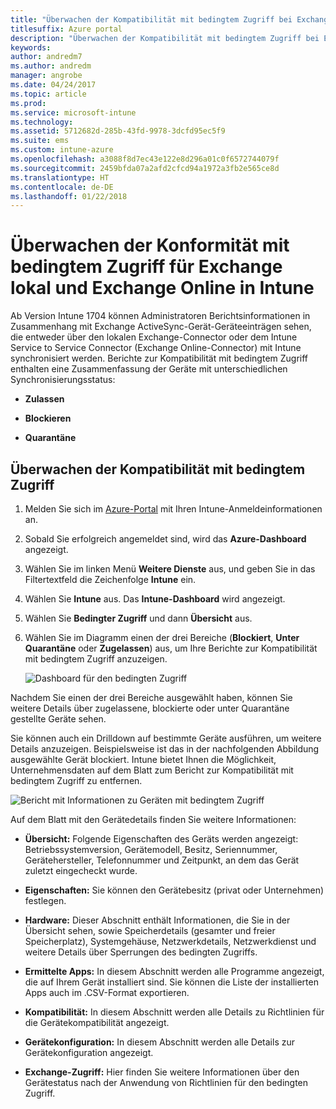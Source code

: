 ```yaml
---
title: "Überwachen der Kompatibilität mit bedingtem Zugriff bei Exchange lokal und Exchange Online"
titlesuffix: Azure portal
description: "Überwachen der Kompatibilität mit bedingtem Zugriff bei Exchange lokal und Exchange Online durch das Azure-Portal für Intune"
keywords: 
author: andredm7
ms.author: andredm
manager: angrobe
ms.date: 04/24/2017
ms.topic: article
ms.prod: 
ms.service: microsoft-intune
ms.technology: 
ms.assetid: 5712682d-285b-43fd-9978-3dcfd95ec5f9
ms.suite: ems
ms.custom: intune-azure
ms.openlocfilehash: a3088f8d7ec43e122e8d296a01c0f6572744079f
ms.sourcegitcommit: 2459bfda07a2afd2cfcd94a1972a3fb2e565ce8d
ms.translationtype: HT
ms.contentlocale: de-DE
ms.lasthandoff: 01/22/2018
---
```

# <a name="monitor-conditional-access-compliance-for-on-premises-exchange-and-exchange-online-in-intune"></a>Überwachen der Konformität mit bedingtem Zugriff für Exchange lokal und Exchange Online in Intune

Ab Version Intune 1704 können Administratoren Berichtsinformationen in Zusammenhang mit Exchange ActiveSync-Gerät-Geräteeinträgen sehen, die entweder über den lokalen Exchange-Connector oder dem Intune Service to Service Connector (Exchange Online-Connector) mit Intune synchronisiert werden. Berichte zur Kompatibilität mit bedingtem Zugriff enthalten eine Zusammenfassung der Geräte mit unterschiedlichen Synchronisierungsstatus:

-   **Zulassen**

-   **Blockieren**

-   **Quarantäne**

## <a name="to-monitor-conditional-access-compliance"></a>Überwachen der Kompatibilität mit bedingtem Zugriff

1.  Melden Sie sich im [Azure-Portal](https://portal.azure.com/) mit Ihren Intune-Anmeldeinformationen an.

2.  Sobald Sie erfolgreich angemeldet sind, wird das **Azure-Dashboard** angezeigt.

3.  Wählen Sie im linken Menü **Weitere Dienste** aus, und geben Sie in das Filtertextfeld die Zeichenfolge **Intune** ein.

4.  Wählen Sie **Intune** aus. Das **Intune-Dashboard** wird angezeigt.

5.  Wählen Sie **Bedingter Zugriff** und dann **Übersicht** aus.

6.  Wählen Sie im Diagramm einen der drei Bereiche (**Blockiert**, **Unter Quarantäne** oder **Zugelassen**) aus, um Ihre Berichte zur Kompatibilität mit bedingtem Zugriff anzuzeigen.

    ![Dashboard für den bedingten Zugriff](./media/CA-reporting-intune-1.png)

Nachdem Sie einen der drei Bereiche ausgewählt haben, können Sie weitere Details über zugelassene, blockierte oder unter Quarantäne gestellte Geräte sehen.

Sie können auch ein Drilldown auf bestimmte Geräte ausführen, um weitere Details anzuzeigen. Beispielsweise ist das in der nachfolgenden Abbildung ausgewählte Gerät blockiert. Intune bietet Ihnen die Möglichkeit, Unternehmensdaten auf dem Blatt zum Bericht zur Kompatibilität mit bedingtem Zugriff zu entfernen.

![Bericht mit Informationen zu Geräten mit bedingtem Zugriff](./media/CA-reporting-intune-3.png)

Auf dem Blatt mit den Gerätedetails finden Sie weitere Informationen:

-   **Übersicht:** Folgende Eigenschaften des Geräts werden angezeigt: Betriebssystemversion, Gerätemodell, Besitz, Seriennummer, Gerätehersteller, Telefonnummer und Zeitpunkt, an dem das Gerät zuletzt eingecheckt wurde.

-   **Eigenschaften:** Sie können den Gerätebesitz (privat oder Unternehmen) festlegen.

-   **Hardware:** Dieser Abschnitt enthält Informationen, die Sie in der Übersicht sehen, sowie Speicherdetails (gesamter und freier Speicherplatz), Systemgehäuse, Netzwerkdetails, Netzwerkdienst und weitere Details über Sperrungen des bedingten Zugriffs.

-   **Ermittelte Apps:** In diesem Abschnitt werden alle Programme angezeigt, die auf Ihrem Gerät installiert sind. Sie können die Liste der installierten Apps auch im .CSV-Format exportieren.

-   **Kompatibilität:** In diesem Abschnitt werden alle Details zu Richtlinien für die Gerätekompatibilität angezeigt.

-   **Gerätekonfiguration:** In diesem Abschnitt werden alle Details zur Gerätekonfiguration angezeigt.

-   **Exchange-Zugriff:** Hier finden Sie weitere Informationen über den Gerätestatus nach der Anwendung von Richtlinien für den bedingten Zugriff.
